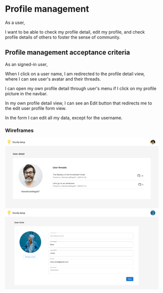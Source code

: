 # Profile management

As a user,

I want to be able to check my profile detail, edit my profile, and check profile details of others to foster the sense of community.

## Profile management acceptance criteria

As an signed-in user,

When I click on a user name, I am redirected to the profile detail view, where I can see user's avatar and their threads.

I can open my own profile detail through user's menu if I click on my profile picture in the navbar.

In my own profile detail view, I can see an Edit button that redirects me to the edit user profile form view.

In the form I can edit all my data, except for the username.

### Wireframes

![User detail](./images/user-detail.png)
![User form edit](./images/user-form-edit.png)

